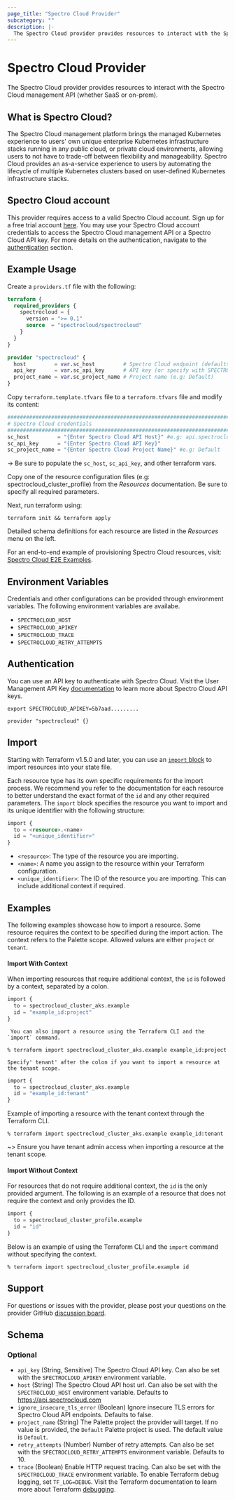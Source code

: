 ```yaml
---
page_title: "Spectro Cloud Provider"
subcategory: ""
description: |-
  The Spectro Cloud provider provides resources to interact with the Spectro Cloud management API (whether SaaS or on-prem).
---
```


# Spectro Cloud Provider

The Spectro Cloud provider provides resources to interact with the Spectro Cloud management API (whether SaaS or on-prem).

## What is Spectro Cloud?

The Spectro Cloud management platform brings the managed Kubernetes experience to users' own unique enterprise
Kubernetes infrastructure stacks running in any public cloud, or private cloud environments, allowing users to
not have to trade-off between flexibility and manageability. Spectro Cloud provides an as-a-service experience
to users by automating the lifecycle of multiple Kubernetes clusters based on user-defined Kubernetes
infrastructure stacks.

## Spectro Cloud account

This provider requires access to a valid Spectro Cloud account. Sign up for a free trial account [here](https://www.spectrocloud.com/free-trial/).
You may use your Spectro Cloud account credentials to access the Spectro Cloud management API or a Spectro Cloud API key. For more details on the authentication, navigate to the [authentication](#authentication) section.

## Example Usage

Create a `providers.tf` file with the following:

```terraform
terraform {
  required_providers {
    spectrocloud = {
      version = ">= 0.1"
      source  = "spectrocloud/spectrocloud"
    }
  }
}

provider "spectrocloud" {
  host         = var.sc_host         # Spectro Cloud endpoint (defaults to api.spectrocloud.com)
  api_key      = var.sc_api_key      # API key (or specify with SPECTROCLOUD_APIKEY env var)
  project_name = var.sc_project_name # Project name (e.g: Default)
}
```

Copy `terraform.template.tfvars` file to a `terraform.tfvars` file and modify its content:

```terraform
##################################################################################
# Spectro Cloud credentials
##################################################################################
sc_host         = "{Enter Spectro Cloud API Host}" #e.g: api.spectrocloud.com (for SaaS)
sc_api_key      = "{Enter Spectro Cloud API Key}"
sc_project_name = "{Enter Spectro Cloud Project Name}" #e.g: Default
```

->
Be sure to populate the `sc_host`, `sc_api_key`, and other terraform vars.

Copy one of the resource configuration files (e.g: spectrocloud_cluster_profile) from the _Resources_ documentation. Be sure to specify
all required parameters.

Next, run terraform using:

    terraform init && terraform apply

Detailed schema definitions for each resource are listed in the _Resources_ menu on the left.

For an end-to-end example of provisioning Spectro Cloud resources, visit:
[Spectro Cloud E2E Examples](https://github.com/spectrocloud/terraform-provider-spectrocloud/tree/main/examples/e2e).

## Environment Variables

Credentials and other configurations can be provided through environment variables. The following environment variables are availabe.

- `SPECTROCLOUD_HOST`
- `SPECTROCLOUD_APIKEY`
- `SPECTROCLOUD_TRACE`
- `SPECTROCLOUD_RETRY_ATTEMPTS`


## Authentication
You can use an API key to authenticate with Spectro Cloud. Visit the User Management API Key [documentation](https://docs.spectrocloud.com/user-management/user-authentication/#usingapikey) to learn more about Spectro Cloud API keys.
```shell
export SPECTROCLOUD_APIKEY=5b7aad.........
```
```hcl
provider "spectrocloud" {}
```

## Import
Starting with Terraform v1.5.0 and later, you can use an [`import` block](https://developer.hashicorp.com/terraform/language/import) to import resources into your state file.

Each resource type has its own specific requirements for the import process. We recommend you refer to the documentation for each resource to better understand the exact format of the `id` and any other required parameters.
The `import` block specifies the resource you want to import and its unique identifier with the following structure:

```terraform
import {
  to = <resource>.<name>
  id = "<unique_identifier>"
}
```

- `<resource>`: The type of the resource you are importing.
- `<name>`: A name you assign to the resource within your Terraform configuration.
- `<unique_identifier>`: The ID of the resource you are importing. This can include additional context if required.

## Examples
The following examples showcase how to import a resource. Some resource requires the context to be specified during the import action. The context refers to the Palette scope. Allowed values are either `project` or `tenant`. 

####  Import With Context

When importing resources that require additional context, the `id` is followed by a context, separated by a colon.
   ```terraform
   import {
     to = spectrocloud_cluster_aks.example
     id = "example_id:project"
   }
   ```
     You can also import a resource using the Terraform CLI and the `import` command.
   ```console
   % terraform import spectrocloud_cluster_aks.example example_id:project
   ```

    Specify' tenant' after the colon if you want to import a resource at the tenant scope. 

  ```terraform
  import {
    to = spectrocloud_cluster_aks.example
    id = "example_id:tenant"
  }
  ```
   Example of importing a resource with the tenant context through the Terraform CLI.
  ```console
  % terraform import spectrocloud_cluster_aks.example example_id:tenant
  ```
~> Ensure you have tenant admin access when importing a resource at the tenant scope.

#### Import Without Context

For resources that do not require additional context, the `id` is the only provided argument. The following is an example of a resource that does not require the context and only provides the ID.

   ```terraform
   import {
     to = spectrocloud_cluster_profile.example
     id = "id"
   }
   ```
   Below is an example of using the Terraform CLI and the `import` command without specifying the context.
   ```console
   % terraform import spectrocloud_cluster_profile.example id
   ```



## Support

For questions or issues with the provider, please post your questions on the
provider GitHub [discussion board](https://github.com/spectrocloud/terraform-provider-spectrocloud/discussions).

<!-- schema generated by tfplugindocs -->
## Schema

### Optional

- `api_key` (String, Sensitive) The Spectro Cloud API key. Can also be set with the `SPECTROCLOUD_APIKEY` environment variable.
- `host` (String) The Spectro Cloud API host url. Can also be set with the `SPECTROCLOUD_HOST` environment variable. Defaults to https://api.spectrocloud.com
- `ignore_insecure_tls_error` (Boolean) Ignore insecure TLS errors for Spectro Cloud API endpoints. Defaults to false.
- `project_name` (String) The Palette project the provider will target. If no value is provided, the `Default` Palette project is used. The default value is `Default`.
- `retry_attempts` (Number) Number of retry attempts. Can also be set with the `SPECTROCLOUD_RETRY_ATTEMPTS` environment variable. Defaults to 10.
- `trace` (Boolean) Enable HTTP request tracing. Can also be set with the `SPECTROCLOUD_TRACE` environment variable. To enable Terraform debug logging, set `TF_LOG=DEBUG`. Visit the Terraform documentation to learn more about Terraform [debugging](https://developer.hashicorp.com/terraform/plugin/log/managing).
